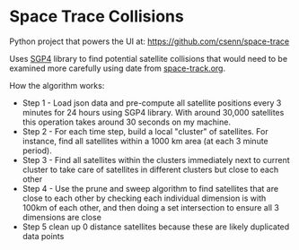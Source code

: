 # Space Trace Collisions

Python project that powers the UI at: https://github.com/csenn/space-trace

Uses [SGP4](https://pypi.org/project/sgp4/) library to find potential satellite collisions that would need to be examined more carefully using date from [space-track.org](https://www.space-track.org/).

How the algorithm works:
- Step 1 - Load json data and pre-compute all satellite positions 
every 3 minutes for 24 hours using SGP4 library. With around 30,000 satellites this operation takes around 30 seconds on my machine.
- Step 2 - For each time step, build a local "cluster" of satellites. For instance, find all satellites within a 1000 km area (at each 3 minute period). 
- Step 3 - Find all satellites within the clusters immediately next to current cluster to take care of satellites in different clusters but close to each other
- Step 4 - Use the prune and sweep algorithm to find satellites that are close to each other by checking each individual dimension is with 100km of each other, and then doing a set intersection to ensure all 3 dimensions are close
- Step 5 clean up 0 distance satellites because these are likely duplicated data points


